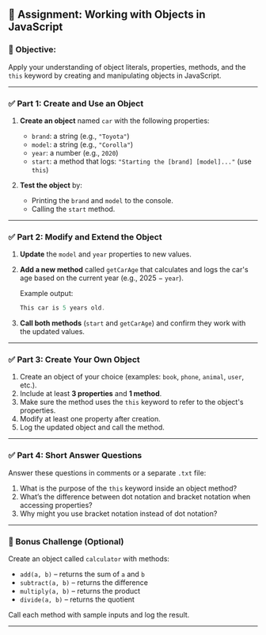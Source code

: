 ## 📝 Assignment: Working with Objects in JavaScript

### 🔹 Objective:

Apply your understanding of object literals, properties, methods, and the `this` keyword by creating and manipulating objects in JavaScript.

---

### ✅ Part 1: Create and Use an Object

1. **Create an object** named `car` with the following properties:

   * `brand`: a string (e.g., `"Toyota"`)
   * `model`: a string (e.g., `"Corolla"`)
   * `year`: a number (e.g., `2020`)
   * `start`: a method that logs:
     `"Starting the [brand] [model]..."` (use `this`)

2. **Test the object** by:

   * Printing the `brand` and `model` to the console.
   * Calling the `start` method.

---

### ✅ Part 2: Modify and Extend the Object

1. **Update** the `model` and `year` properties to new values.

2. **Add a new method** called `getCarAge` that calculates and logs the car's age based on the current year (e.g., 2025 − `year`).

   Example output:

   ```javascript
   This car is 5 years old.
   ```

3. **Call both methods** (`start` and `getCarAge`) and confirm they work with the updated values.

---

### ✅ Part 3: Create Your Own Object

1. Create an object of your choice (examples: `book`, `phone`, `animal`, `user`, etc.).
2. Include at least **3 properties** and **1 method**.
3. Make sure the method uses the `this` keyword to refer to the object's properties.
4. Modify at least one property after creation.
5. Log the updated object and call the method.

---

### ✅ Part 4: Short Answer Questions

Answer these questions in comments or a separate `.txt` file:

1. What is the purpose of the `this` keyword inside an object method?
2. What’s the difference between dot notation and bracket notation when accessing properties?
3. Why might you use bracket notation instead of dot notation?

---

### 📌 Bonus Challenge (Optional)

Create an object called `calculator` with methods:

* `add(a, b)` – returns the sum of `a` and `b`
* `subtract(a, b)` – returns the difference
* `multiply(a, b)` – returns the product
* `divide(a, b)` – returns the quotient

Call each method with sample inputs and log the result.

---

